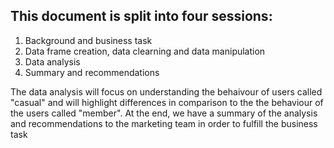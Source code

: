 ## This document is split into four sessions: 
1) Background and business task
2) Data frame creation, data clearning and data manipulation
3) Data analysis
4) Summary and recommendations

The data analysis will focus on understanding the behaivour of users called "casual" and will highlight differences in comparison to the the behaviour of the users called "member". At the end, we have a summary of the analysis and recommendations to the marketing team in order to fulfill the business task
